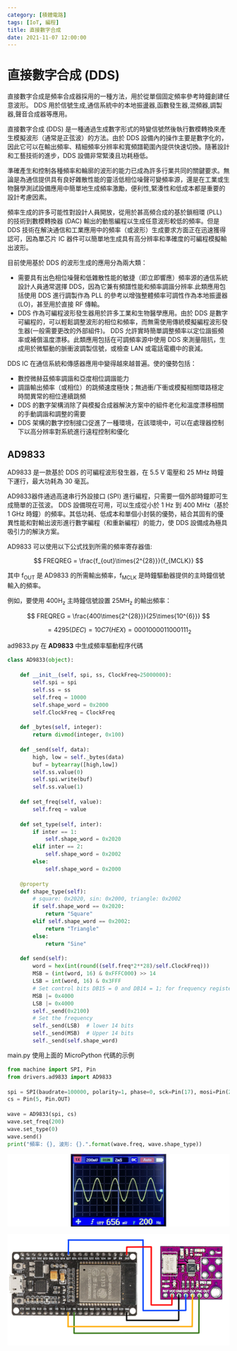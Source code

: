 ```yaml
---
category: [積體電路]
tags: [IoT, 編程]
title: 直接數字合成
date: 2021-11-07 12:00:00
---
```


# 直接數字合成 (DDS) 

直接數字合成是頻率合成器採用的一種方法，用於從單個固定頻率參考時鐘創建任意波形。 DDS 用於信號生成,通信系統中的本地振盪器,函數發生器,混頻器,調製器,聲音合成器等應用。 

直接數字合成 (DDS) 是一種通過生成數字形式的時變信號然後執行數模轉換來產生模擬波形（通常是正弦波）的方法。由於 DDS 設備內的操作主要是數字化的，因此它可以在輸出頻率、精細頻率分辨率和寬頻譜範圍內提供快速切換。隨著設計和工藝技術的進步，DDS 設備非常緊湊且功耗極低。

準確產生和控制各種頻率和輪廓的波形的能力已成為許多行業共同的關鍵要求。無論是為通信提供具有良好雜散性能的靈活低相位噪聲可變頻率源，還是在工業或生物醫學測試設備應用中簡單地生成頻率激勵，便利性,緊湊性和低成本都是重要的設計考慮因素。

頻率生成的許多可能性對設計人員開放，從用於甚高頻合成的基於鎖相環 (PLL) 的技術到數模轉換器 (DAC) 輸出的動態編程以生成任意波形較低的頻率。但是 DDS 技術在解決通信和工業應用中的頻率（或波形）生成要求方面正在迅速獲得認可，因為單芯片 IC 器件可以簡單地生成具有高分辨率和準確度的可編程模擬輸出波形。

目前使用基於 DDS 的波形生成的應用分為兩大類：
 
 - 需要具有出色相位噪聲和低雜散性能的敏捷（即立即響應）頻率源的通信系統設計人員通常選擇 DDS，因為它兼有頻譜性能和頻率調諧分辨率.此類應用包括使用 DDS 進行調製作為 PLL 的參考以增強整體頻率可調性作為本地振盪器 (LO)，甚至用於直接 RF 傳輸。
 - DDS 作為可編程波形發生器用於許多工業和生物醫學應用。由於 DDS 是數字可編程的，可以輕鬆調整波形的相位和頻率，而無需使用傳統模擬編程波形發生器(一般需要更改的外部組件)。 DDS 允許實時簡單調整頻率以定位諧振頻率或補償溫度漂移。此類應用包括在可調頻率源中使用 DDS 來測量阻抗，生成用於微驅動的脈衝波調製信號，或檢查 LAN 或電話電纜中的衰減。


DDS IC 在通信系統和傳感器應用中變得越來越普遍。使的優勢包括：

 - 數控微赫茲頻率調諧和亞度相位調諧能力
 - 調諧輸出頻率（或相位）的跳頻速度極快；無過衝/下衝或模擬相關環路穩定時間異常的相位連續跳頻
 - DDS 的數字架構消除了與模擬合成器解決方案中的組件老化和溫度漂移相關的手動調諧和調整的需要
 - DDS 架構的數字控制接口促進了一種環境，在該環境中，可以在處理器控制下以高分辨率對系統進行遠程控制和優化

## AD9833

AD9833 是一款基於 DDS 的可編程波形發生器，在 5.5 V 電壓和 25 MHz 時鐘下運行，最大功耗為 30 毫瓦。

AD9833器件通過高速串行外設接口 (SPI) 進行編程，只需要一個外部時鐘即可生成簡單的正弦波。 DDS 設備現在可用，可以生成從小於 1 Hz 到 400 MHz（基於 1 GHz 時鐘）的頻率。其低功耗、低成本和單個小封裝的優勢，結合其固有的優異性能和對輸出波形進行數字編程（和重新編程）的能力，使 DDS 設備成為極具吸引力的解決方案。


AD9833 可以使用以下公式找到所需的頻率寄存器值:

$$ FREQREG = \frac{f_{out}\times{2^{28}}}{f_{MCLK}} $$

其中 f<sub>OUT</sub> 是 AD9833 的所需輸出頻率，f<sub>MCLK</sub> 是時鐘驅動器提供的主時鐘信號輸入的頻率。

例如，要使用 400H<sub>z</sub> 主時鐘信號設置 25MH<sub>z</sub> 的輸出頻率：

$$ FREQREG = \frac{400\times{2^{28}}}{25\times{10^{6}}} $$

$$ = 4295 (DEC) = 10C7 (HEX) = 0001000011000111_{2} $$

ad9833.py 在 **AD9833** 中生成頻率驅動程序代碼

```python
class AD9833(object):

    def __init__(self, spi, ss, ClockFreq=25000000):
        self.spi = spi
        self.ss = ss
        self.freq = 10000
        self.shape_word = 0x2000
        self.ClockFreq = ClockFreq

    def _bytes(self, integer):
        return divmod(integer, 0x100)

    def _send(self, data):
        high, low = self._bytes(data)
        buf = bytearray([high,low])
        self.ss.value(0)
        self.spi.write(buf)
        self.ss.value(1)

    def set_freq(self, value):
        self.freq = value

    def set_type(self, inter):
        if inter == 1:
            self.shape_word = 0x2020
        elif inter == 2:
            self.shape_word = 0x2002
        else:
            self.shape_word = 0x2000

    @property
    def shape_type(self):
        # square: 0x2020, sin: 0x2000, triangle: 0x2002
        if self.shape_word == 0x2020:
            return "Square"
        elif self.shape_word == 0x2002:
            return "Triangle"
        else:
            return "Sine"

    def send(self):
        word = hex(int(round((self.freq*2**28)/self.ClockFreq)))
        MSB = (int(word, 16) & 0xFFFC000) >> 14
        LSB = int(word, 16) & 0x3FFF
        # Set control bits DB15 = 0 and DB14 = 1; for frequency register 0
        MSB |= 0x4000
        LSB |= 0x4000
        self._send(0x2100)
        # Set the frequency
        self._send(LSB)  # lower 14 bits
        self._send(MSB)  # Upper 14 bits
        self._send(self.shape_word)

```


main.py 使用上面的 MicroPython 代碼的示例

```python
from machine import SPI, Pin
from drivers.ad9833 import AD9833

spi = SPI(baudrate=100000, polarity=1, phase=0, sck=Pin(17), mosi=Pin(27), miso=Pin(18))
cs = Pin(5, Pin.OUT)

wave = AD9833(spi, cs)
wave.set_freq(200)
wave.set_type(0)
wave.send()
print("頻率: {}, 波形: {}.".format(wave.freq, wave.shape_type))

```

![ad9833](../assets/img/iot/ad9833-sine.png)

![ad9833](../assets/img/iot/ad9833.png)